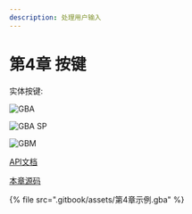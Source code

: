 ```yaml
---
description: 处理用户输入
---
```


# 第4章 按键

实体按键:

![GBA](https://upload.wikimedia.org/wikipedia/commons/thumb/6/68/Nintendo-Game-Boy-Advance-Milky-Blue-FL.png/500px-Nintendo-Game-Boy-Advance-Milky-Blue-FL.png)

![GBA SP](https://upload.wikimedia.org/wikipedia/commons/thumb/2/27/Game-Boy-Advance-SP-Mk1-Blue.png/500px-Game-Boy-Advance-SP-Mk1-Blue.png)

![GBM](https://upload.wikimedia.org/wikipedia/commons/thumb/2/27/Game-Boy-Micro.png/500px-Game-Boy-Micro.png)

[API文档](https://gvaliente.github.io/butano/namespacebn\_1\_1keypad.html)

[本章源码](https://github.com/laqieer/gba-dev-best-practice/blob/e619531c7302e333a47ed08f989dd57c95e118ce/source/fantasy-knight/src/main.cpp)

{% file src=".gitbook/assets/第4章示例.gba" %}

